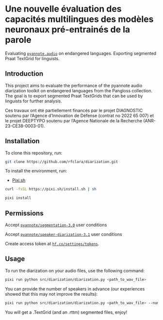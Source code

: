 # Une nouvelle évaluation des capacités multilingues des modèles neuronaux pré-entrainés de la parole

Evaluating [`pyannote.audio`](https://github.com/pyannote/pyannote-audio) on endangered languages. Exporting segmented Praat TextGrid for linguists.

## Introduction

This project aims to evaluate the performance of the pyannote audio diarization toolkit on endangered languages from the Pangloss collection. The goal is to export segmented Praat TextGrids that can be used by linguists for further analysis.

Ces travaux ont été partiellement financés par le projet DIAGNOSTIC soutenu par l’Agence
d’Innovation de Défense (contrat no 2022 65 007) et le projet DEEPTYPO soutenu par
l’Agence Nationale de la Recherche (ANR-23-CE38-0003-01).

## Installation

To clone this repository, run:
```bash
git clone https://github.com/rfclara/diarization.git
```

To install the environment, run:
- [Pixi.sh](https://pixi.sh/latest/)
```bash
curl -fsSL https://pixi.sh/install.sh | sh
```

```bash
pixi install
```
## Permissions

Accept [`pyannote/segmentation-3.0`](https://hf.co/pyannote/segmentation-3.0) user conditions

Accept [`pyannote/speaker-diarization-3.1`](https://hf.co/pyannote/speaker-diarization-3.1) user conditions

Create access token at [`hf.co/settings/tokens`](https://hf.co/settings/tokens).

## Usage

To run the diarization on your audio files, use the following command:

```bash
pixi run python src/diarization/diarization.py <path_to_wav_file>
```

You can provide the number of speakers in advance (our experiences showed that this may not improve the results):

```bash
pixi run python src/diarization/diarization.py <path_to_wav_file> --num_speakers <number_of_speakers>
```

You will get a .TextGrid (and an .rttm) segmented files, enjoy!
